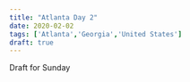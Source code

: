```yaml
---
title: "Atlanta Day 2"
date: 2020-02-02
tags: ['Atlanta','Georgia','United States']
draft: true
---
```


Draft for Sunday